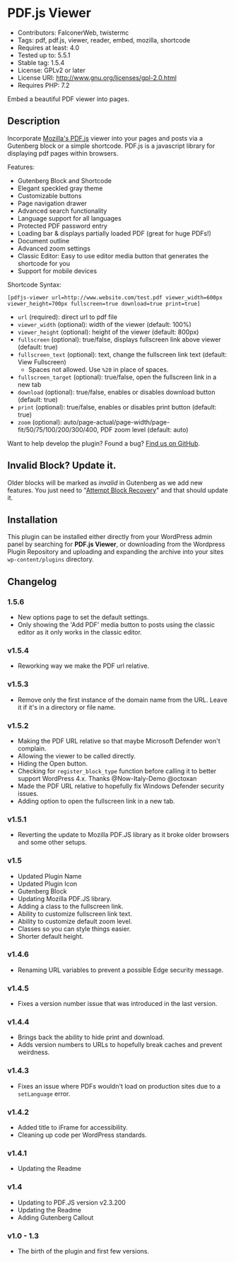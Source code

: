 # PDF.js Viewer

* Contributors: FalconerWeb, twistermc
* Tags: pdf, pdf.js, viewer, reader, embed, mozilla, shortcode
* Requires at least: 4.0
* Tested up to: 5.5.1
* Stable tag: 1.5.4
* License: GPLv2 or later
* License URI: http://www.gnu.org/licenses/gpl-2.0.html
* Requires PHP: 7.2

Embed a beautiful PDF viewer into pages.

## Description

Incorporate [Mozilla's PDF.js](https://github.com/mozilla/pdf.js/) viewer into your pages and posts via a Gutenberg block or a simple shortcode. PDF.js is a javascript library for displaying pdf pages within browsers.

Features:

*   Gutenberg Block and Shortcode
*   Elegant speckled gray theme
*   Customizable buttons
*   Page navigation drawer
*   Advanced search functionality
*   Language support for all languages
*   Protected PDF password entry
*   Loading bar & displays partially loaded PDF (great for huge PDFs!)
*   Document outline
*   Advanced zoom settings
*   Classic Editor: Easy to use editor media button that generates the shortcode for you
*   Support for mobile devices

Shortcode Syntax:

`[pdfjs-viewer url=http://www.website.com/test.pdf viewer_width=600px viewer_height=700px fullscreen=true download=true print=true]`

*   `url` (required): direct url to pdf file
*   `viewer_width` (optional): width of the viewer (default: 100%)
*   `viewer_height` (optional): height of the viewer (default: 800px)
*   `fullscreen` (optional): true/false, displays fullscreen link above viewer (default: true)
*   `fullscreen_text` (optional): text, change the fullscreen link text (default: View Fullscreen)
    * Spaces not allowed. Use `%20` in place of spaces.
*   `fullscreen_target` (optional): true/false, open the fullscreen link in a new tab
*   `download` (optional): true/false, enables or disables download button (default: true)
*   `print` (optional): true/false, enables or disables print button (default: true)
*   `zoom` (optional): auto/page-actual/page-width/page-fit/50/75/100/200/300/400, PDF zoom level (default: auto)

Want to help develop the plugin? Found a bug? [Find us on GitHub](https://github.com/TwisterMc/PDF.js-Viewer-Shortcode).

## Invalid Block? Update it.

Older blocks will be marked as _invalid_ in Gutenberg as we add new features. You just need to "[Attempt Block Recovery](https://www.kadenceblocks.com/docs/how-to-recover-a-broken-block/)" and that should update it. 

## Installation

This plugin can be installed either directly from your WordPress admin panel by searching for **PDF.js Viewer**, or downloading from the Wordpress Plugin Repository and uploading and expanding the archive into your sites `wp-content/plugins` directory.

## Changelog

### 1.5.6

* New options page to set the default settings.
* Only showing the 'Add PDF' media button to posts using the classic editor as it only works in the classic editor.

### v1.5.4

* Reworking way we make the PDF url relative.

### v1.5.3

* Remove only the first instance of the domain name from the URL. Leave it if it's in a directory or file name.

### v1.5.2

* Making the PDF URL relative so that maybe Microsoft Defender won't complain.
* Allowing the viewer to be called directly.
* Hiding the Open button.
* Checking for `register_block_type` function before calling it to better support WordPress 4.x. Thanks @Now-Italy-Demo  @octoxan
* Made the PDF URL relative to hopefully fix Windows Defender security issues. 
* Adding option to open the fullscreen link in a new tab.

### v1.5.1

* Reverting the update to Mozilla PDF.JS library as it broke older browsers and some other setups.

### v1.5

* Updated Plugin Name
* Updated Plugin Icon
* Gutenberg Block
* Updating Mozilla PDF.JS library.
* Adding a class to the fullscreen link.
* Ability to customize fullscreen link text.
* Ability to customize default zoom level.
* Classes so you can style things easier.
* Shorter default height.

### v1.4.6

 * Renaming URL variables to prevent a possible Edge security message.

### v1.4.5

 * Fixes a version number issue that was introduced in the last version.

### v1.4.4

 * Brings back the ability to hide print and download.
 * Adds version numbers to URLs to hopefully break caches and prevent weirdness.

### v1.4.3

* Fixes an issue where PDFs wouldn't load on production sites due to a `setLanguage` error.

### v1.4.2

* Added title to iFrame for accessibility.
* Cleaning up code per WordPress standards.

### v1.4.1

* Updating the Readme

### v1.4

* Updating to PDF.JS version v2.3.200
* Updating the Readme
* Adding Gutenberg Callout

### v1.0 - 1.3

* The birth of the plugin and first few versions.
